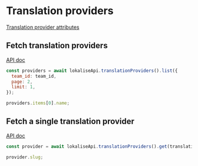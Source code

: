 # Translation providers

[Translation provider attributes](https://app.lokalise.com/api2docs/curl/#object-translation-providers)

## Fetch translation providers

[API doc](https://app.lokalise.com/api2docs/curl/#transition-list-all-providers-get)

```js
const providers = await lokaliseApi.translationProviders().list({
  team_id: team_id,
  page: 2,
  limit: 1,
});

providers.items[0].name;
```

## Fetch a single translation provider

[API doc](https://app.lokalise.com/api2docs/curl/#transition-retrieve-a-provider-get)

```js
const provider = await lokaliseApi.translationProviders().get(translation_provider_id, {team_id: team_id});

provider.slug;
```

